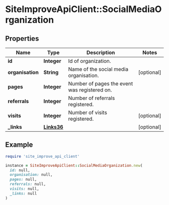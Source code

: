 # SiteImproveApiClient::SocialMediaOrganization

## Properties

| Name | Type | Description | Notes |
| ---- | ---- | ----------- | ----- |
| **id** | **Integer** | Id of organization. |  |
| **organisation** | **String** | Name of the social media organisation. | [optional] |
| **pages** | **Integer** | Number of pages the event was registered on. |  |
| **referrals** | **Integer** | Number of referrals registered. |  |
| **visits** | **Integer** | Number of visits registered. | [optional] |
| **_links** | [**Links36**](Links36.md) |  | [optional] |

## Example

```ruby
require 'site_improve_api_client'

instance = SiteImproveApiClient::SocialMediaOrganization.new(
  id: null,
  organisation: null,
  pages: null,
  referrals: null,
  visits: null,
  _links: null
)
```

